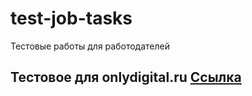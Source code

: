# test-job-tasks
Тестовые работы для работодателей

## Тестовое для onlydigital.ru [Ссылка](https://github.com/serjobor/test-job-tasks/blob/main/task-for-only/README.md)
